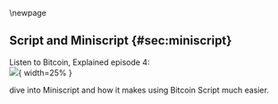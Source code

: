 \newpage
## Script and Miniscript {#sec:miniscript}

Listen to Bitcoin, Explained episode 4:\
![](qr/04.png){ width=25% }

dive into Miniscript and how it makes using Bitcoin Script much easier.

<!-- Helpful Links:
* https://bitcoinmagazine.com/articles/miniscript-how-blockstream-engineers-are-making-bitcoin-programming-easyer (Aaron quotes Poelstra from this article)
* Andrew Poelstra on script and miniscript (mentioned at the end of the episode) https://www.youtube.com/watch?v=_v1lECxNDiM
* list of Bitcoin script op codes: https://en.bitcoin.it/wiki/Script
  * also shows a table of the "OP_DUP OP_HASH160 <pubKeyHash> OP_EQUALVERIFY OP_CHECKSIG" flow I describe
* Miniscript definition and playground: http://bitcoin.sipa.be/miniscript/
  * 33 fragments (words in my analogy)
  * Bitcoin script has
-->

<!-- Fragment from episode 2 that explains script:

Aaron van Wirdum:

Part one. Part one is: pay to script hash to X H, which was itself protocol upgrades, which activated on Bitcoin. I'm pretty sure it was 2012. So let's get into what it is. Do you want to take a lead?



Sjors Provoost:

Yes, I will. Okay. So when you receive, when you want to receive Bitcoin, you tell the other person how to send that Bitcoin and you do that by adding some constraints.



Aaron van Wirdum:

Right. Which sounds like... Which sounds like a bad thing.



Sjors Provoost:

But it's not, it's an awesome thing. Constraints are great. So basically people tend to think about a wallet and it's not really a well chosen word because it's like a wallet, but everybody can touch whatever is inside your wallet. And so the constraint that people tend to add is, "Only I can spend these coins."



Aaron van Wirdum:

Right. Or to be more precise, these coins can only be spent if it includes, if the transaction includes a signature that's made with this specific public key.



Sjors Provoost:

Right. So what you do is you tell the other person, "Here's my public key," or the hash of the public key, and put that on the blockchain with the note on it that only the owner of that public key can spend it. And that's what you mean by sending to me. So you're not really sending me a file or anything. You're just publishing something on the blockchain that says, "Whoever has this public key can now spend these coins." And that happens to be the recipients public key.



Aaron van Wirdum:

Right, so that's a very common type of constraint. There are all sorts of other types of constraints, for example.



Sjors Provoost:

Right, because this constraint is expressed as a script and a script can say a lot of different things. It could also say, well, "I can spend this, but my mom also needs to sign it. But after 35 years, maybe I can sign it alone."



Aaron van Wirdum:

Yeah. So it's possible to send Bitcoins to someone, or to put it differently, to receive Bitcoins and do this under certain constraints. And this can be multiple constraints.



Sjors Provoost:

Yes.



Aaron van Wirdum:

So either me and my mom have to sign it or I can sign it alone after 35 years. Or my mom can sign it alone, can spend it alone, if she has some sort of secret which I could put on my will. Or I'm just sort of thinking out loud here, but you can have several different constraints. And if you want to spend the money, you only need to fulfill one of these constraints and you can sort of pick one and that's the one you publish.



Sjors Provoost:

Yeah.



Aaron van Wirdum:

That's the one that blockchain and the world will recognizes. That's the one's using out of several that it could have used.



Sjors Provoost:

Yeah. But to go back to why script hash, because it's paid to script hash, not paid to script. If I want to send, if I want to receive coins from you, I would have to tell you exactly what script to use. And it's kind of weird because now I'm telling you how I want to spend my coins. And if this was put in an address, it'd be very long address.



Aaron van Wirdum:

Yes. And not only how you want to spend your coins, but all the different ways in which your coins could potentially be spent.



Sjors Provoost:

Yeah.



Aaron van Wirdum:

Even if you don't use them.



Sjors Provoost:

Yes. And so the idea is now, instead of sending to the script, you send to the hash of the script. So I'm giving you... You're giving me, because you want money from me, you're giving me the hash of your script, which is always the same length and happens to be the same length of a normal address, so the address will start with a 3 rather than a 1, but otherwise they will look kind of the same. And for you, you just copy paste it, put it in your Bitcoin wallet, send money to it. And it works. Now when I want to spend that money, now I need to reveal the actual script. But that's my wallet that has to do that. So I don't have to bother anyone else with the complexity of remembering what the script was and correctly sending to it.



Aaron van Wirdum:

Yes. Yeah, I was skipping ahead one step just now. But yeah, that's the point we're trying to explain here is that if you receive money, you only got to share a hash. The person that's sending you doesn't need to care what this hash actually hides. And then only when you spend the coins, do you need to reveal the different ways in which you couldn't spend it or the single way in which you could spend it, whatever.



Sjors Provoost:

And so from a privacy point of view, that's much better than immediately putting the script on the chain.

(the episode continues to explain how Taproot offers even better privacy in this regard. We could hint to that by referring to @sec:taproot_basics, which covers the rest of episode 2)
-->

<!-- Episode 4 on script and Miniscript:

Aaron:
Miniscript. It's a project, I guess that's how I would describe it. It's a project by a couple of Blockstream engineers, even though it's not an official Blockstream project, but it's Pieter Wuille, Andrew Poelstra. And then, there was a third name that was as well-known, Sanket Kanjalkar.

Sjors:
Yeah, I believe he was an intern at Blockstream at the time.

Aaron:
He may have been an intern, yes. So they developed this idea called Miniscript. So let's just get into what it is. Okay. So to sort of spoil what it is a little bit before we get into that, it's sort of a simplified stripped down version of Bitcoin Script, which is the program language used in Bitcoin. So far so good?

Sjors:
Yeah. Or it's a template, basically. It's a template of Bitcoin Scripts that you can use.

Aaron:
A template of Bitcoin Script is how you would describe it. Okay. So let's get started. First things first. scripts, Bitcoin Scripts.

Sjors:
Yeah. I think, two episodes ago, we explained that it was actually good to add constraints to money.

Aaron:
Right, yes. This was in the Taproot episode. You explained how actually putting some restraints to money would be a good thing, in the context of Bitcoin.

Sjors:
Right. Somebody, if you're sending me money, everybody can see the Bitcoin transaction. So you want to make sure or in particular, I want to make sure that I'm the only one who can spend it. So I'm telling you, make this transactions such that it can only be spent by my public key. And the way that's done is using a script. Even though it's a very simple script and most people use the same script, it is actually a script.

Aaron:
Yeah, and Script is actually a programming language. It's a new programming language. It was introduced in Bitcoin. Like it didn't exist before, although it resembles something that did exist before, which is called Forth.

Sjors:
Yes. It basically, it's pretty horrible. I mean, it looks like it was just-

Aaron:
It's a horrible programming language.

Sjors:
I think so, it seems to be cobbled together as an afterthought, but I think it was only later that people realized that you can only change Bitcoin through very carefully grafted soft forks. So you can't just say, "Oh, let's just start with a draft language," and then clean it up later. So it's been a complete nightmare to make sure that language doesn't do anything surprising, anything bad. So a lot of the operations that were part of the language have been removed almost immediately, because they were all sorts of ways that you could just crash a node or do other things.

Aaron:
Right. These were removed early on.

Sjors:
Yes. I mean, Ethereum had a similar experience in 2050, right? Where complex programs could do all sorts of unexpected things, but Bitcoin had that in the beginning too.

Aaron:
Yeah. So just to remind our listeners, what kind of restrictions can they put on a transaction? What kind of restrictions are we talking about here?

Sjors:
Yeah. So the main restriction would be that only the owner of a specific public key can spend this transaction. I think that's the typical pay to public key hash transaction. And maybe we want to demonstrate how that works.

Aaron:
Go for it.

Sjors:
Yeah. So, it's a stack-based language and a stack like a stack of plates. You can put plates on it and you can take the top plate off, but generally you don't want to just take a plate out of the middle. And this is just easy to implement as a programming language in general. So when people make early computer processors, it was just easier to have a memory where you could only put things on top of it and take the top element off. You didn't have addresses, like with memory, you have to say which part of the memory do you want, with a stack you just say, put something on it, take something away from it. So the standard Bitcoin Script reads as follows, it's very beautiful. It's OP_DUB as in double, duplicate, then Op_Hash160 as in take the 160 Sha Hash. And RIPMED hash, then the public key and then OP_EQUAL_VERIFY.

Sjors:
So it's four elements, duplicate, hash, pubKey, and then Equal Verify. And if you kind of walk through what that does, let see if where I have it. So what happens when the blockchain encounters this script, it's going to be in the output of a transaction. So the output of a transaction shows the script that it's locked with and the amount. Now, if you want to spend that, what you do is you publish what you want to put on the stack, and then you sign it essentially. Well, actually you just publish what you want to put on the stack. And that probably includes a signature. So when-

Aaron:
By publish, you mean generated new transaction.

Sjors:
Yeah. So the input of your transaction. What that actually looks like is basically, a couple of things that you're putting on the stack. And what the Bitcoin interpreter will do is it'll see the stuff you put on the stack, and then it starts running the program from the output. So given your stack, it starts running the program from the output. So in this case, what you put on the stack is your signature and your public key, because the original script did not have your public key, it had the hash of your public key. Okay. So we start with a stack that has two plates. Plate 1 at the bottom is your signature and on top of that is a plate with your public key. And then the script says Op_Dup. And what Op_Dup does is takes the top element of the stacks, takes the top plate, the public key and duplicates it. So now you have two plates with a public key at the top of the stack. And your signature's still at the bottom. Then the next code, the next instruction is Op_Hash160.

Sjors:
So what this does is it takes the top thing from the stack, which is one of those public keys, it hashes it and then puts the hash on the stack. So now the stack is-

Aaron:
Oh, you want-

Sjors:
I'm trying to interrogate you here.

Aaron:
Apparently. Now the stack is a hash and the public key, I didn't keep up.

Sjors:
So, at the bottom is the six, still the signature, then there's a public key and then there's the hash of the public key, that's what's on the stack. So the next operation is pubKeyHash. So that is the hash of your public key again. So now the top of the stack is two times the hash of your public key. And then the next operation is Op_Equal_Verify. So that basically takes the two things off the top of the stack says, hey, are these the same? Yes. So indeed, did you put the hash of your public key? And then, the last thing that's left on the stack is only again, your signature and your public key, and it calls object six. So it checks the signature using your public key. And then, the stack is empty and everything is happy. That's how the Bitcoin program is run. And you can do arbitrarily complicated things.

Aaron:
I'm very happy Sjors.

Sjors:
Yeah. You can do arbitrarily complicated things that way.

Aaron:
So yeah, so basically this stuff is telling your computer what to do, what to check, see if stuff matches, if it matches it's okay, if it doesn't match, it's not, depending on whether it should match or not. And that's defined by code-

Sjors:
But notice that-

Aaron:
That's what we're doing here, right?

Sjors:
Yeah. But notice that you don't have to check a signature.

Aaron:
Exactly.

Sjors:
You could just have a script that says, yeah, it's fine, just take it.

Aaron:
Yes, or you could have a script that says you either need a valid signature or you need 34 invalid signatures.

Sjors:
Yeah. You can do very strange things.

Aaron:
You can do weird things.

Sjors:
Yes, very strange things.

Aaron:
Okay. So that's kind of the point we're getting at here, I think, right?

Sjors:
Yes.

Aaron:
The script's language is diverse enough to allow for weird stuff.

Sjors:
Yeah. And another question is, if you're are just sending money to yourself, you only need this very simple standard script that everybody's seen a million times. But let's say you're collaborating, you want to do a Multisig. Now there's actually an instruction to do Multisig, but let's say that didn't exist. So one way you could do a Multisig is say the script we just explained with my public key in it or my public key hash. And then, the script we just explained with your public key hash, just in sequence, right? So that if that's executed, I will not repeat the process we just did before. But you essentially start with those two public keys and two signatures on the stack and you run both of these scripts in sequence, and then if both people signed, it's all good. So you have a poor man's Multisig.

Sjors:
But if I'm evil or stupid, I could make this a REKT-man, Multisig, sorry for the joke. And that is achieved by, in the middle, inserting an op code called OP_RETURN. And the OP_RETURN code basically says, all right, stop evaluating this program, you're done. Now, if I had an electronic lawyer that wanted to check that this Multisig is what it says it does, or in fact, if you had that lawyer, your lawyer might say, "Well, I see that my signature's being checked and whatever the rest of the script does, I don't care, but my signature's being checked, so I'm happy with this," but of course, you shouldn't be happy with this. So your electronic lawyer should see that OP_RETURN statement and warn you. But the problem is there's a trillion ways in which scripts can go wrong and that is why you need a standardized way of dealing with these scripts. And that's where Miniscript is-

Aaron:
I'll read a little fragment from Andrew Poelstra, who I interviewed a long time ago when I wrote an article on this. So the example he gave was, and I'm not going to pretend like I understand everything he said in this quote, but that was sort of the point of the quote for me, that it was exemplifying the complexity of potential ways to mess around with script. Anyways, so the quote was, "There are op codes of Bitcoin Script, which do really absurd things like interpret a signature as a true false value, branch on that, convert that Boolean to a number and then index into the stack and rearrange the stack based on that number. And the specific rules for how it does this are super-nuts." You probably actually follow that perfectly.

Sjors:
No.

Aaron:
I don't, oh, you don't either.

Sjors:
I kind of do, but the analogy would be, you have the stack of plates and you take a hammer and you smash one, and then you confuse two and you paint one red and then it still works, if you do it correctly. It's completely absurd.

Aaron:
Right. Or another analogy I think you gave before this recording, correct me if this is not the right way of explaining this analogy, but it's like you have a contract and it says, you're buying this house and these are all the conditions. And then there's a small letter, which says, unless there's two commas in a row, somewhere in this contract, in which case all your base are belong to us.

Sjors:
Exactly. Except that this will be like the law, right? So the contract doesn't say that at all. It's just that the law that's in this country has that stupid rule. If there are two commas in a contract, you're giving away your money. Okay, that's the script interpreter of all the consensus rules, which are quite complicated.

Aaron:
Yes. Okay. So I think we've now broken down the problem with scripts. It's a shitty programming language or at least it's easy to make mistakes or hide bugs in there and make all sorts of complex arrangements that people might or might not notice and then your money goes to places where you don't want it to go. That's the summary, right?

Sjors:
Yeah. And we've seen in other projects how bad things can go if you have a very complicated language that does things you're not completely expecting.

Aaron:
Are you referring to a project that rhymes on methereum? I think we're on the same page. Yes. Okay, so solutions we're getting to the solution part of the story.

(This refers to The DAO, no need to be vague. Blog explaining The DAO smart contract bug, hack and subsequent Ethereum hard fork: https://ogucluturk.medium.com/the-dao-hack-explained-unfortunate-take-off-of-smart-contracts-2bd8c8db3562)

Sjors:
So what you're basically doing, what Miniscript is doing is it's taking certain example scripts, so sequence of op codes, and it lists, I think about 20 of them, 20 templates.

Aaron:
This is Miniscript?

Sjors:
Yes.

Aaron:
Yes.

Sjors:
It lists a few dozen templates. It not use all of the available Bitcoin Script, it uses a subset of it.

Aaron:
Right, right. So let's say Bitcoin Scripts has 100 tools. I have no idea if it's-

Sjors:
Something like that.

Aaron:
Anyway, close to 100, I'm just throwing out a number. The Miniscript says, okay, let's throw out 80 of these, because these are just got to cause a mess and let's keep 20, and that way it's going to be a little bit simpler for everyone. Is that right?

Sjors:
Right. So if Bitcoin Script uses an alphabet essentially, and Miniscript hasn't set of words. So it's not a subset of the alphabet, but it's a subset of words.

Aaron:
I see. Okay. That's a better analogy.

Sjors:
So there's certain patterns of op codes that you're allowed to use. And if you use those patterns in the way they describe.

Aaron:
So this double comma is removed now. It's not in here anymore.

Sjors:
Yeah. There's no double comma, or there is-

Aaron:
That was [crosstalk 00:12:58] anyways.

Sjors:
But it is used in a very precise way. So basically, Miniscript. Yeah, it removes some of the foot guns, but it also allows you to do very cool stuff safely. In particular, it lets you do things like, AND. So you can say condition A must be true AND condition B must be true and you can do things like, OR. And whatever's inside the OR, or inside the AND, can be arbitrarily complex. So with Bitcoin Script, you have if and L type of statements, but if you're not careful, those if and L statements will not do what you think they're going to do. So with Miniscript, there is-

Aaron:
Because there's more complexity hidden after the IF for example.

Sjors:
Yes, exactly. And the Miniscript basically, the templates make sure that you're only doing things that are actually like doing what you think they're doing. So they really contain it. And that allows you to do nice things. So let's say you're a company and you offer semi-custodial wallet solution, where you have one of the keys of the user and the user has the other has two keys, for example. So you're not, you don't have a majority of the keys and maybe there's a five-year timeout where you do have control in case the user dies, something like that, right?

Aaron:
Yeah. Like a Multisig kind of set-up.

Sjors:
Yeah. And so, normally when you set up a Multisig, the way you kind of set it up is everybody gives their key, their master key, their expo, for example, and you create a very simple script that has three keys and three people sign. But the problem is, because you're a big business that offers a service, you have some really complicated internal accounting department and you maybe want have five different signatures by specific people in God knows what complexity, but you don't want to-

Aaron:
Yeah. You have five members on the board. You want three of them to sign. Unless maybe the CEO.

Sjors:
And especially once we have-

Aaron:
Get some sort of special right from two of the board members and then-

Sjors:
And there's a code hidden in an envelope inside the nuclear suitcase that has an override. Exactly.

Aaron:
Exactly. That's like all sorts of complex stuff you can do with it. And all the complex stuff should count as one key, like right, that's where you're getting at. You don't really care how the complex stuff is solved. That's up to the company. You figure it out company. As long as it's just clear to us that it's only one key, however you do it.

Sjors:
Exactly. Now the problem with that is if I gave you... You can do that with script or with Taproot, but how do I, as a customer know, I would have to hire my own electronic lawyer to check that script of yours, that it doesn't have any of these double comma, little gimmicks in it. And if only there was a way you could check that and Miniscript is done such that you can check that as long as the script that you're getting is compatible with Miniscript, because Miniscript to normal script is two ways. So you can take any Miniscript, turn it into a normal script. You can take any normal script and turn it into a Miniscript. Well, unless it doesn't match, right? If there's codes in it that don't apply, then it just doesn't compile or doesn't translate. So, and if you can turn something into Miniscript, then you can analyze it using all sorts of tools that can analyze any Miniscript.

Sjors:
So what you would have is every wallet out there could have a Miniscript interpreter and the interpreter could show you a little pie chart and saying, you are this one piece of the pie, and there's this other piece of the pie that is really complicated, but you don't have to worry about it. It's not going to do anything sneaky.

Aaron:
Right. That's good.

Sjors:
That's excellent. Yeah.

Aaron:
Yeah. One of the things that I, so, I mean, we're making a podcast, so we can't actually see show this, unfortunately, but Poelstra for example, he's drawn this out. You can actually draw out what a contract would look like. Apparently that's not really possible with this script. All this was news to me when I-

Sjors:
You can, it's just this horrible manual tedious, yeah. I mean, I imagine the people from Liquid, for example, that have a 13 of five Multisig with all sorts of fallbacks.

Aaron:
Yeah. Okay. So, that's probably drawn out at some point. Yeah. But with Miniscript, it's actually fairly simple to draw it out. And you can show this to a CEO who has no idea about scripts or Miniscripts. You can just look at the picture and figure A, yep, that's sort of what I want the blue and red squares to be. And if these keys work out like this then seems like a good idea to me.

Sjors:
Exactly.

Aaron:
So that's actually possible now.

Sjors:
Yeah. With Miniscript, but wait, there's more.

Aaron:
There's more.

Sjors:
And that's called the policy language.

Aaron:
No, I want to get to, I want to ask you something else first. With Miniscripts, I do think there are strictly, technically speaking, there are some limitations, like there is stuff you can't do with Miniscripts, right?

Sjors:
Yes.

Aaron:
But as far as I understand, these are stuff, no one actually does anyways.

Sjors:
Well, that's not necessarily true. So the thing is, but this is, we have to go to policy language before I can explain that.

Aaron:
Oh, we do?

Sjors:
Yes.

Aaron:
Because you have this in mind already.

Sjors:
So yeah. So let me just quickly explain-

Aaron:
You got this episode planned out way better than I do.

Sjors:
Well to understand why you might want to do really complicated stuff, I need to explain what the policy language is.

Aaron:
Yes. Okay. Go for it.

Sjors:
So a policy language poorly named, or maybe not poorly named is a way to express your intentions. So for example, say I want two signatures and this can be translated or compiled, I think is the better term too Miniscript. And the nice thing is in policy language-

Aaron:
Okay. So to be clear, the policy language is the stuff like if someone like you Sjors, you're building a wallet. I don't know you're doing something on your computer, improving Bitcoin, then you're typing. And the stuff that comes out of your fingers is policy language. And then, you actually compile that to script later on.

Sjors:
Yeah. I mean, you could just write the script directly or you could write the Miniscript directly, but the nice thing about writing the policy language is that you can have a compiler that can be very smart. So a simple policy language might be just give me two of two signatures. And the policy language would probably convert that to Op_Multisig or we'll convert that to Multisig in Miniscript and Multisig in Miniscript is just Op_Multisig. So that's super-trivial.

Aaron:
Yeah. Okay. So whoever wrote the policy language, and I know Pieter Wuille, for example, wrote the policy language for this. It was him, it was his brain basically. He figured out all the best ways to compile this policy language into Miniscript, right? He must have somehow figured it out then.

Sjors:
Yeah. He wrote a compiler.

Aaron:
See, I don't know anything about this stuff.

Sjors:
That's okay. So basically, you write a policy language, it's like a higher level programming language. So if you have a higher level programming language like, I don't know, Basic, you can say go to five. I don't know if you've ever worked with Basic.

Aaron:
Sure. I can't code hello world. Isn't that clear to you by now?

Sjors:
Well, I mean, hello world-

Aaron:
I've coded hello world once, but that's pretty much how limited I am.

Sjors:
What language did you code hello world in?

Aaron:
I don't remember.

Sjors:
That's amazing. Anyway, so what happens is usually when you see a programmer looking at a screen, you see something that looks like English, with words like four and next and yada yada, but eventually the machine is just reading bits and bytes.

Aaron:
Sure. No, I understand that part.

Sjors:
So the bits and bytes are very close to what Bitcoin op codes look like. They're very low level. They're very instructions like put this on the stack, take that away from the stack. And the Miniscript is essentially the same. It's just only a subset of it, but it's slightly more readable, but it's still extremely low level. The policy language is slightly higher level. So what you do is you start at the higher level, which is easier for a programmer to write and then a computer looks at that high level language and says how can I write this into low level machine readable stuff as efficiently as possible? So in the case of the Multisig thing, I might say, I just want two out of two signatures. I don't care how you do that. Then the compiler knows that there are multiple ways to do that.

Aaron:
But how does compiler know this? I hope there's listeners out there that knows little about this as I do. So they might learn something. How does the compiler know this?

Sjors:
So disclaimer, I don't think I've ever written a compiler. I'm not that cool. But generally compilers know, because somebody wrote the compiler.

Aaron:
Well, but that was my point. It must have come from Pieter Wuille's brain in this case.

Sjors:
Of course. Yeah. Everything comes out of Pieter Wuille's brain.

Aaron:
And there we go.

Sjors:
But basically, the compiler knows, okay, there's maybe two or three ways to do this, this to execute his intention. And then, the question is, which of the three of them am I going to pick? Well, then it depends on the transaction weight and the fees that you might be involved, but also you can tell it, okay. I think most of the time it's condition A, but only 10% of the time it's condition B. And then the compiler can try condition A nine times, condition B nine one time and then figure out what the expected fee is. So it can optimize for typical use cases, worst case scenarios, all these things, and it can then spit out a Bitcoin Script or a Miniscript that then becomes a Bitcoin Script.

Aaron:
Yes. The compiler figures out the best way to do something.

Sjors:
And in very practical terms, another thing it could do, I don't know if it can already do that is you have SegWit scripts now, but we'll have hopefully half Taproot, which can put things in a Merkle tree. So your compiler could figure out where to put stuff in the Merkle tree. You don't have to worry about how to build the Merkle tree.

Aaron:
Right, yes.

Sjors:
So it can do all sorts of things. So you started the policy language and then you write Miniscript and that goes into whatever-

Aaron:
Okay. So that's what a compiler is. A policy language you use, you put it into the compiler and then Miniscripts comes out of it, which is in a way script.

Sjors:
Yes. I think the technical term for going from Miniscript to script is trans-piling, which basically is like a one-on-one thing you can do in two directions. So you can go from Miniscript to script, from script to Miniscript, but you cannot go back to a policy language. Well, you can guess the policy language.

Aaron:
But okay. You can. Yeah, I guess so. Yes. I understand that. And then getting back to, are we ready to go back to my question about limitations?

Sjors:
Absolutely.

Aaron:
Okay. So now there are some limitations when you're using, I guess, this policy language or Miniscripts in general. But these are limitations that no one actually suffers from is, is how I understood it.

Sjors:
Not necessarily. I mean, ideally yes, but in practice, some scripts are, some policies might be very complicated and there would be infinite ways to execute these in Bitcoin Scripts. And because of all these weird double comma foot guns that are in Bitcoin Script, sometimes that's an advantage. Sometimes you can write something really efficiently in Bitcoin Script, that is just really horrible, if you objectively look at it, but it is really fast or really fee-efficient. And in fact, I believe Lightning uses that the way they sometimes deal with time locks or with hashes or nonces. There's some tricks in Lightning I believe that you cannot do a Miniscript or at least you could not do a Miniscript, maybe you can now. So there are some optimizations where like what Poelstra said, "Oh, you do some weird switching of the stack and you interpret things, not the way they were," you put a public key on it, but you interpret it as a number, those kind of weird tricks.

Sjors:
Those might be very hard to reason about, but a human might be able to do it, but the Miniscript compiler would not do it, which means you end up with longer, potentially longer Lightning scripts, if you do not have all the whistles and bells in it. So it's possible that Miniscript would be expanded if there is some other optimal way to do it. But you have to be careful, because if you... You really want to make sure there's nothing in Miniscript that brings back those scary properties of the underlying language.

Aaron:
Yeah. Well, and to be clear, in cases, this isn't clear to anyone, Miniscripts is an addition to what there is already, like script is going nowhere, Bitcoin still use script, and that's the way it's going to be. It's just, this is an extra tool for people who want to use that.

Sjors:
And in fact, it's not a consensus change at all.

Aaron:
No, it's nothing in that.

Sjors:
It's a tool that you can use or not use. Don't worry. It's not Blockstream dominating the scripts here.

Aaron:
Okay. So we mentioned Pieter Wuille has this policy language. I know this is very fresh and you probably haven't looked at it very much, but [inaudible 00:25:22] also wrote a policy language, you haven't studied that yet, I think not.

Sjors:
I have not yet. So I thought that would be a cliffhanger.

Aaron:
That would be a cliffhanger, you like the cliffhanger. So that will be a cliffhanger for another episode.

Sjors:
Or never.

Aaron:
Or maybe we will have the one of those [inaudible 00:25:36].

Sjors:
But I can tell you from what I know about the policy language is that you're still some steps away from having a practical tool where you and I can set up a very complicated Multisig wallet. There's all sorts of questions you want to answer like, how exactly do you do this setup? What are you emailing to each other? Are you emailing your keys or are you emailing something a little bit more abstract that you agree on first and then you exchange keys? Those very practical things that are not solved inside a Miniscript.

Aaron:
Let me at least mention it's called Minsc. So it's policy language, it's called Minsc. Okay, I'm afraid we can't give you any more info about Minsc yet.

Sjors:
Well, I know Minsk with a K is a city.

Aaron:
Maybe one day.

Sjors:
I think it's with a C.

Aaron:
Minsc with a C. Yeah, that's some extra info. All right, Sjors, is this the end of our episode? Did we cover everything we needed to cover from Miniscripts?

Sjors:
I hope so.

Aaron:
It was maybe slightly messy. So let's sum it up. Miniscripts is a subsection. No, you called it a template.

Sjors:
Yes. It's a template of script pieces.

Aaron:
Even this summary is getting messy now.

Sjors:
So basically, Bitcoin Script is like an alphabet essentially, just different letters that have different meanings. And you could see Miniscript is a set of words. Not really words, because you can put things between the words, but maybe words and brackets and commas. That's what Miniscript is. And then the policy language is the thing that can be converted to Miniscript. It's a bit more high level.

Aaron:
And there are several of those apparently by now.

Sjors:
Yes, because yeah, exactly, because Miniscript, it has to be set in stone, I guess sort of, because you want to do all the safety checks on it, but then just like you can have different programming language, you can have different policy languages.

Aaron:
Yes. So if you're into Bitcoin programming, this is what you want to study. This what you want to look at.

Sjors:
If you're into Bitcoin programming the rabbit hole is massive and pick something. There's a talk by Andrew Poelstra.

Aaron:
That is probably pretty good though, right?

Sjors:
Yeah. But so there's a talk by Andrew Poelstra from Advancing Bitcoin, not the conference, but the meet up before it, the BitDevs London, where he talks for two hours about all the problems with regular script and why he hates things. And that's just, he said he was going to do it in 20 minutes and I think he still didn't cover everything. I don't think that's the best place to start.

Aaron:
He's still on stage.

Sjors:
He's still on stage out there just going through it.

-->

